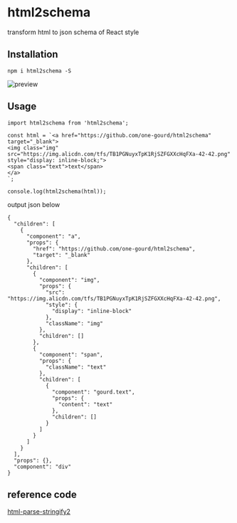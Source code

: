 # html2schema

transform html to json schema of React style

## Installation

```
npm i html2schema -S
```

![preview](https://img.alicdn.com/tfs/TB1xIUwb8r0gK0jSZFnXXbRRXXa-1227-769.png)

## Usage

```
import html2schema from 'html2schema';

const html = `<a href="https://github.com/one-gourd/html2schema" target="_blank">
<img class="img" src="https://img.alicdn.com/tfs/TB1PGNuyxTpK1RjSZFGXXcHqFXa-42-42.png" style="display: inline-block;">
<span class="text">text</span>
</a>
`;

console.log(html2schema(html));
```

output json below
```
{
  "children": [
    {
      "component": "a",
      "props": {
        "href": "https://github.com/one-gourd/html2schema",
        "target": "_blank"
      },
      "children": [
        {
          "component": "img",
          "props": {
            "src": "https://img.alicdn.com/tfs/TB1PGNuyxTpK1RjSZFGXXcHqFXa-42-42.png",
            "style": {
              "display": "inline-block"
            },
            "className": "img"
          },
          "children": []
        },
        {
          "component": "span",
          "props": {
            "className": "text"
          },
          "children": [
            {
              "component": "gourd.text",
              "props": {
                "content": "text"
              },
              "children": []
            }
          ]
        }
      ]
    }
  ],
  "props": {},
  "component": "div"
}
```
## reference code

[html-parse-stringify2](https://github.com/rayd/html-parse-stringify2)

